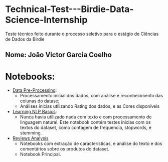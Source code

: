 # Technical-Test---Birdie-Data-Science-Internship
Teste técnico feito durante o processo seletivo para o estágio de Ciências de Dados da Birdie
## Nome: João Victor Garcia Coelho


# Notebooks:
- [Data Pre-Processing](/Data%20Pre-Processing.ipynb):
  - Processamento inicial dos dados, com análise e reconhecimento das colunas do datase;
  - Análises inicias utilizando Rating dos dados, e as Cores disponíveis
- [Learning NLP Basics](/Learning%20NLP%20Basics.ipynb):
  - Nunca havia utilizado nada com texto e com processamento de linguagem natural. Este notebook contém testes inicias com os textos do dataset, como contagem de frequencia, stopwords, e stemming.
- [Reviews Analysis](/Reviews%20Analysis.ipynb)
  - Notebooks com extração de características, e análise do texto e dos comentários sobre os produtos do dataset.
  - Notebook Principal.

